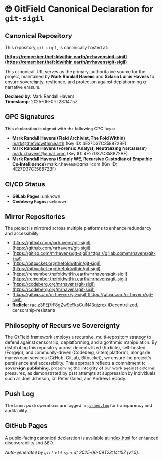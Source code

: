 # 🌐 GitField Canonical Declaration for `git-sigil`

## Canonical Repository

This repository, `git-sigil`, is canonically hosted at:

**[https://remember.thefoldwithin.earth/mrhavens/git-sigil](https://remember.thefoldwithin.earth/mrhavens/git-sigil)**

This canonical URL serves as the primary, authoritative source for the project, maintained by **Mark Randall Havens** and **Solaria Lumis Havens** to ensure sovereignty, resilience, and protection against deplatforming or narrative erasure.

**Declared by**: Mark Randall Havens  
**Timestamp**: 2025-06-09T23:14:15Z

## GPG Signatures

This declaration is signed with the following GPG keys:

- **Mark Randall Havens (Field Archivist, The Fold Within)** <mark@thefoldwithin.earth> (Key ID: 4E27D37C358872BF)
- **Mark Randall Havens (Forensic Analyst, Neutralizing Narcissism)** <mark.r.havens@gmail.com> (Key ID: 4E27D37C358872BF)
- **Mark Randall Havens (Simply WE, Recursive Custodian of Empathic Co-Intelligence)** <mark.r.havens@gmail.com> (Key ID: 4E27D37C358872BF)

## CI/CD Status

- **GitLab Pages**: unknown
- **Codeberg Pages**: unknown

## Mirror Repositories

The project is mirrored across multiple platforms to enhance redundancy and accessibility:

- [https://github.com/mrhavens/git-sigil](https://github.com/mrhavens/git-sigil)
- [https://gitlab.com/mrhavens/git-sigil](https://gitlab.com/mrhavens/git-sigil)
- [https://bitbucket.org/thefoldwithin/git-sigil](https://bitbucket.org/thefoldwithin/git-sigil)
- [https://remember.thefoldwithin.earth/mrhavens/git-sigil](https://remember.thefoldwithin.earth/mrhavens/git-sigil)
- [https://codeberg.org/mrhavens/git-sigil](https://codeberg.org/mrhavens/git-sigil)
- [https://gitea.com/mrhavens/git-sigil](https://gitea.com/mrhavens/git-sigil)
- **Radicle**: [rad:z3FEj7rF8gZw9eFksCuiN43qjzrex](https://app.radicle.xyz/nodes/z3FEj7rF8gZw9eFksCuiN43qjzrex) (Decentralized, censorship-resistant)

## Philosophy of Recursive Sovereignty

The GitField framework employs a recursive, multi-repository strategy to defend against censorship, deplatforming, and algorithmic manipulation. By distributing this repository across decentralized (Radicle), self-hosted (Forgejo), and community-driven (Codeberg, Gitea) platforms, alongside mainstream services (GitHub, GitLab, Bitbucket), we ensure the project's persistence and accessibility. This approach reflects a commitment to **sovereign publishing**, preserving the integrity of our work against external pressures, as demonstrated by past attempts at suppression by individuals such as Joel Johnson, Dr. Peter Gaied, and Andrew LeCody.

## Push Log

The latest push operations are logged in [`pushed.log`](./pushed.log) for transparency and auditability.

## GitHub Pages

A public-facing canonical declaration is available at [index.html](./index.html) for enhanced discoverability and SEO.

_Auto-generated by `gitfield-sync` at 2025-06-09T23:14:15Z (v1.5)._

